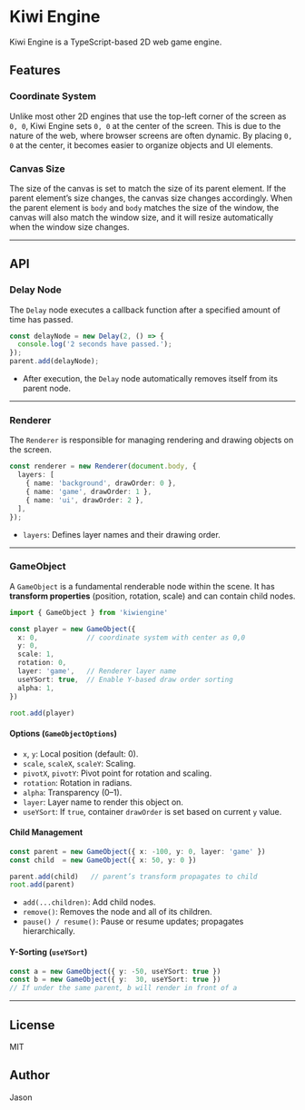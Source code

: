 # Kiwi Engine

Kiwi Engine is a TypeScript-based 2D web game engine.

## Features

### Coordinate System

Unlike most other 2D engines that use the top-left corner of the screen as `0, 0`, Kiwi Engine sets `0, 0` at the center of the screen. This is due to the nature of the web, where browser screens are often dynamic. By placing `0, 0` at the center, it becomes easier to organize objects and UI elements.

### Canvas Size

The size of the canvas is set to match the size of its parent element. If the parent element’s size changes, the canvas size changes accordingly. When the parent element is `body` and `body` matches the size of the window, the canvas will also match the window size, and it will resize automatically when the window size changes.

---

## API

### Delay Node

The `Delay` node executes a callback function after a specified amount of time has passed.

```typescript
const delayNode = new Delay(2, () => {
  console.log('2 seconds have passed.');
});
parent.add(delayNode);
```

* After execution, the `Delay` node automatically removes itself from its parent node.

---

### Renderer

The `Renderer` is responsible for managing rendering and drawing objects on the screen.

```typescript
const renderer = new Renderer(document.body, {
  layers: [
    { name: 'background', drawOrder: 0 },
    { name: 'game', drawOrder: 1 },
    { name: 'ui', drawOrder: 2 },
  ],
});
```

* `layers`: Defines layer names and their drawing order.

---

### GameObject

A `GameObject` is a fundamental renderable node within the scene. It has **transform properties** (position, rotation, scale) and can contain child nodes.

```typescript
import { GameObject } from 'kiwiengine'

const player = new GameObject({
  x: 0,            // coordinate system with center as 0,0
  y: 0,
  scale: 1,
  rotation: 0,
  layer: 'game',   // Renderer layer name
  useYSort: true,  // Enable Y-based draw order sorting
  alpha: 1,
})

root.add(player)
```

#### Options (`GameObjectOptions`)

* `x`, `y`: Local position (default: 0).
* `scale`, `scaleX`, `scaleY`: Scaling.
* `pivotX`, `pivotY`: Pivot point for rotation and scaling.
* `rotation`: Rotation in radians.
* `alpha`: Transparency (0–1).
* `layer`: Layer name to render this object on.
* `useYSort`: If `true`, container `drawOrder` is set based on current `y` value.

#### Child Management

```typescript
const parent = new GameObject({ x: -100, y: 0, layer: 'game' })
const child  = new GameObject({ x: 50, y: 0 })

parent.add(child)   // parent’s transform propagates to child
root.add(parent)
```

* `add(...children)`: Add child nodes.
* `remove()`: Removes the node and all of its children.
* `pause() / resume()`: Pause or resume updates; propagates hierarchically.

#### Y-Sorting (`useYSort`)

```typescript
const a = new GameObject({ y: -50, useYSort: true })
const b = new GameObject({ y:  30, useYSort: true })
// If under the same parent, b will render in front of a
```

---

## License

MIT

## Author

Jason
